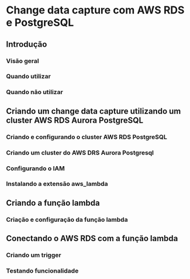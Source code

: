 # Change data capture com AWS RDS e PostgreSQL

## Introdução

### Visão geral
### Quando utilizar 
### Quando não utilizar 

## Criando um change data capture utilizando um cluster AWS RDS Aurora PostgreSQL

### Criando e configurando o cluster AWS RDS PostgreSQL
### Criando um cluster do AWS DRS Aurora Postgresql
### Configurando o IAM

### Instalando a extensão aws_lambda

## Criando a função lambda

### Criação e configuração da função lambda

## Conectando o AWS RDS com a função lambda 

### Criando um trigger
### Testando funcionalidade
